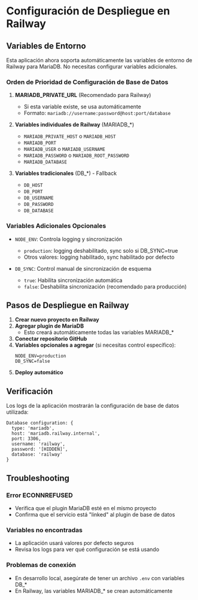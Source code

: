 # Configuración de Despliegue en Railway

## Variables de Entorno

Esta aplicación ahora soporta automáticamente las variables de entorno de Railway para MariaDB. No necesitas configurar variables adicionales.

### Orden de Prioridad de Configuración de Base de Datos

1. **MARIADB_PRIVATE_URL** (Recomendado para Railway)
   - Si esta variable existe, se usa automáticamente
   - Formato: `mariadb://username:password@host:port/database`

2. **Variables individuales de Railway** (MARIADB_*)
   - `MARIADB_PRIVATE_HOST` o `MARIADB_HOST`
   - `MARIADB_PORT`
   - `MARIADB_USER` o `MARIADB_USERNAME`
   - `MARIADB_PASSWORD` o `MARIADB_ROOT_PASSWORD`
   - `MARIADB_DATABASE`

3. **Variables tradicionales** (DB_*) - Fallback
   - `DB_HOST`
   - `DB_PORT`
   - `DB_USERNAME`
   - `DB_PASSWORD`
   - `DB_DATABASE`

### Variables Adicionales Opcionales

- `NODE_ENV`: Controla logging y sincronización
  - `production`: logging deshabilitado, sync solo si DB_SYNC=true
  - Otros valores: logging habilitado, sync habilitado por defecto

- `DB_SYNC`: Control manual de sincronización de esquema
  - `true`: Habilita sincronización automática
  - `false`: Deshabilita sincronización (recomendado para producción)

## Pasos de Despliegue en Railway

1. **Crear nuevo proyecto en Railway**
2. **Agregar plugin de MariaDB**
   - Esto creará automáticamente todas las variables MARIADB_*
3. **Conectar repositorio GitHub**
4. **Variables opcionales a agregar** (si necesitas control específico):
   ```
   NODE_ENV=production
   DB_SYNC=false
   ```
5. **Deploy automático**

## Verificación

Los logs de la aplicación mostrarán la configuración de base de datos utilizada:
```
Database configuration: {
  type: 'mariadb',
  host: 'mariadb.railway.internal',
  port: 3306,
  username: 'railway',
  password: '[HIDDEN]',
  database: 'railway'
}
```

## Troubleshooting

### Error ECONNREFUSED
- Verifica que el plugin MariaDB esté en el mismo proyecto
- Confirma que el servicio está "linked" al plugin de base de datos

### Variables no encontradas
- La aplicación usará valores por defecto seguros
- Revisa los logs para ver qué configuración se está usando

### Problemas de conexión
- En desarrollo local, asegúrate de tener un archivo `.env` con variables DB_*
- En Railway, las variables MARIADB_* se crean automáticamente